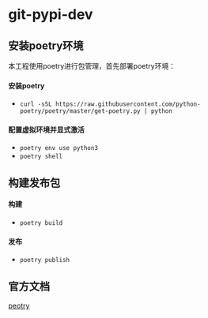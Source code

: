 # git-pypi-dev

## 安装poetry环境
本工程使用poetry进行包管理，首先部署poetry环境：

#### 安装poetry
- `curl -sSL https://raw.githubusercontent.com/python-poetry/poetry/master/get-poetry.py | python`

#### 配置虚拟环境并显式激活
- `poetry env use python3`
- `poetry shell`

## 构建发布包

#### 构建
- `poetry build`
#### 发布
- `poetry publish`

## 官方文档
[peotry](https://python-poetry.org/docs/)